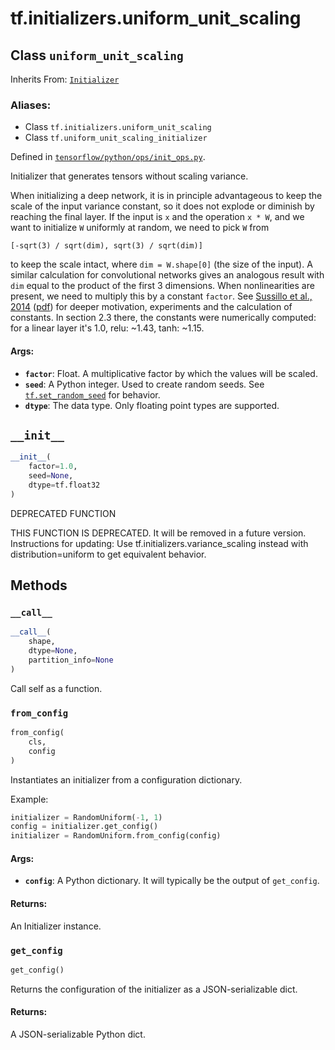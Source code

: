 <div itemscope itemtype="http://developers.google.com/ReferenceObject">
<meta itemprop="name" content="tf.initializers.uniform_unit_scaling" />
<meta itemprop="path" content="Stable" />
<meta itemprop="property" content="__call__"/>
<meta itemprop="property" content="__init__"/>
<meta itemprop="property" content="from_config"/>
<meta itemprop="property" content="get_config"/>
</div>

# tf.initializers.uniform_unit_scaling

## Class `uniform_unit_scaling`

Inherits From: [`Initializer`](../../tf/keras/initializers/Initializer.md)

### Aliases:

* Class `tf.initializers.uniform_unit_scaling`
* Class `tf.uniform_unit_scaling_initializer`



Defined in [`tensorflow/python/ops/init_ops.py`](/code/stable/tensorflow/python/ops/init_ops.py).

Initializer that generates tensors without scaling variance.

When initializing a deep network, it is in principle advantageous to keep
the scale of the input variance constant, so it does not explode or diminish
by reaching the final layer. If the input is `x` and the operation `x * W`,
and we want to initialize `W` uniformly at random, we need to pick `W` from

    [-sqrt(3) / sqrt(dim), sqrt(3) / sqrt(dim)]

to keep the scale intact, where `dim = W.shape[0]` (the size of the input).
A similar calculation for convolutional networks gives an analogous result
with `dim` equal to the product of the first 3 dimensions.  When
nonlinearities are present, we need to multiply this by a constant `factor`.
See [Sussillo et al., 2014](https://arxiv.org/abs/1412.6558)
([pdf](http://arxiv.org/pdf/1412.6558.pdf)) for deeper motivation, experiments
and the calculation of constants. In section 2.3 there, the constants were
numerically computed: for a linear layer it's 1.0, relu: ~1.43, tanh: ~1.15.

#### Args:

* <b>`factor`</b>: Float.  A multiplicative factor by which the values will be scaled.
* <b>`seed`</b>: A Python integer. Used to create random seeds. See
    <a href="../../tf/random/set_random_seed.md"><code>tf.set_random_seed</code></a>
    for behavior.
* <b>`dtype`</b>: The data type. Only floating point types are supported.

<h2 id="__init__"><code>__init__</code></h2>

``` python
__init__(
    factor=1.0,
    seed=None,
    dtype=tf.float32
)
```

DEPRECATED FUNCTION

THIS FUNCTION IS DEPRECATED. It will be removed in a future version.
Instructions for updating:
Use tf.initializers.variance_scaling instead with distribution=uniform to get equivalent behavior.



## Methods

<h3 id="__call__"><code>__call__</code></h3>

``` python
__call__(
    shape,
    dtype=None,
    partition_info=None
)
```

Call self as a function.

<h3 id="from_config"><code>from_config</code></h3>

``` python
from_config(
    cls,
    config
)
```

Instantiates an initializer from a configuration dictionary.

Example:

```python
initializer = RandomUniform(-1, 1)
config = initializer.get_config()
initializer = RandomUniform.from_config(config)
```

#### Args:

* <b>`config`</b>: A Python dictionary.
    It will typically be the output of `get_config`.


#### Returns:

An Initializer instance.

<h3 id="get_config"><code>get_config</code></h3>

``` python
get_config()
```

Returns the configuration of the initializer as a JSON-serializable dict.

#### Returns:

A JSON-serializable Python dict.



